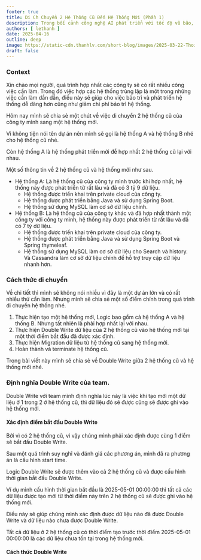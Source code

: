 ```yaml
---
footer: true
title: Di Ch Chuyển 2 Hệ Thống Cũ Đến Hệ Thống Mới (Phần 1)
description: Trong bối cảnh công nghệ AI phát triển với tốc độ vũ bão, một câu hỏi đặt ra là liệu chúng ta nên tập trung vào việc học cách tạo ra AI (phát triển) hay học cách tận dụng sức mạnh của các công cụ AI hiện có (sử dụng)?
authors: [ lethanh ]
date: 2025-04-16
outline: deep
image: https://static-cdn.thanhlv.com/short-blog/images/2025-03-22-Thoi-Dai-AI-Nen-Hoc-Phat-Trien-Hay-Hoc-Su-Dung/5-AI-Advancements-to-Expect-in-the-Next-10-Years-scaled-1.jpeg
draft: false
---
```


### Context
Xin chào mọi người, quá trình hợp nhất các công ty sẽ có rất nhiều công việc cần làm. Trong đó việc hợp các hệ thống trùng lặp là một trong những việc cần làm dần dần, điều này sẽ giúp cho việc bảo trì và phát triển hệ thống dễ dàng hơn cũng như giảm chi phí bảo trì hệ thống.

Hôm nay mình sẽ chia sẻ một chút về việc di chuyển 2 hệ thống cũ của công ty mình sang một hệ thống mới.

Vì không tiện nói tên dự án nên mình sẽ gọi là hệ thống A và hệ thống B nhé cho hệ thống cũ nhé.

Còn hệ thống A là hệ thống phát triển mới đễ hợp nhất 2 hệ thống cũ lại với nhau.

Một số thông tin về 2 hệ thống cũ và hệ thống mới như sau.
- Hệ thống A: Là hệ thống cũ của công ty mình trước khi hợp nhất, hệ thống này được phát triển từ rất lâu và đã có 3 tỷ 9 dữ liệu.
  - Hệ thống được triển khai trên private cloud của công ty.
  - Hệ thống được phát triển bằng Java và sử dụng Spring Boot.
  - Hệ thống sử dụng MySQL làm cơ sở dữ liệu chính.
- Hệ thống B: Là hệ thống cũ của công ty khác và đã hợp nhất thành một công ty với công ty mình, hệ thống này được phát triển từ rất lâu và đã có 7 tỷ dữ liệu.
  - Hệ thống được triển khai trên private cloud của công ty.
  - Hệ thống được phát triển bằng Java và sử dụng Spring Boot và Spring thymeleaf.
  - Hệ thống sử dụng MySQL làm cơ sở dữ liệu cho Search và history. Và Cassandra làm cơ sở dữ liệu chính để hỗ trợ truy cập dữ liệu nhanh hơn.

### Cách thức di chuyển

Về chi tiết thì mình sẽ không nói nhiều vì đây là một dự án lớn và có rất nhiều thứ cần làm. Nhưng mình sẽ chia sẻ một số điểm chính trong quá trình di chuyển hệ thống nhé.

1. Thực hiện tạo một hệ thống mới, Logic bao gồm cả hệ thống A và hệ thống B. Nhưng tất nhiên là phải hợp nhất lại với nhau.
2. Thực hiện Double Write dữ liệu của 2 hệ thống cũ vào hệ thống mới tại một thời điểm bắt đầu đã được xác định.
3. Thực hiện Migration dữ liệu từ hệ thống cũ sang hệ thống mới.
4. Hoàn thành và terminate hệ thống cũ.

Trong bài viết này mình sẽ chia sẻ về Double Write giữa 2 hệ thống cũ và hệ thống mới nhé.

### Định nghĩa Double Write của team.
Double Write với team mình định nghĩa lúc này là việc khi tạo mới một dữ liệu ở 1 trong 2 ở hệ thống cũ, thì dữ liệu đó sẽ được cũng sẽ được ghi vào hệ thống mới.

#### Xác định điểm bắt đầu Double Write
Bởi vì có 2 hệ thống cũ, vì vậy chúng mình phải xác định được cùng 1 điểm sẽ bắt đầu Double Write.

Sau một quá trình suy nghĩ và đánh giá các phương án, mình đã ra phương án là cấu hình start time. 

Logic Double Write sẽ được thêm vào cả 2 hệ thống cũ và được cấu hình thời gian bắt đầu Double Write.

Ví dụ mình cấu hình thời gian bắt đầu là 2025-05-01 00:00:00 thì tất cả các dữ liệu được tạo mới từ thời điểm này trên 2 hệ thống cũ sẽ được ghi vào hệ thống mới.

Điều này sẽ giúp chúng mình xác định được dữ liệu nào đã được Double Write và dữ liệu nào chưa được Double Write.

Tất cả dữ liệu ở 2 hệ thống cũ có thời điểm tạo trước thời điểm 2025-05-01 00:00:00 là các dữ liệu chưa tồn tại trong hệ thống mới.

#### Cách thức Double Write